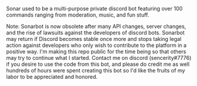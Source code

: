 Sonar used to be a multi-purpose private discord bot featuring over 100 commands ranging from moderation, music, and fun stuff. 

Note: Sonarbot is now obsolete after many API changes, server changes, and the rise of lawsuits against the developers of discord bots.
Sonarbot may return if Discord becomes stable once more and stops taking legal action against developers who only wish to contribute to the platform in a positive way.
I'm making this repo public for the time being so that others may try to continue what I started. Contact me on discord (sencerity#7776) if you desire to use the code from this bot, and please do credit me as well
hundreds of hours were spent creating this bot so I'd like the fruits of my labor to be appreciated and honored.
